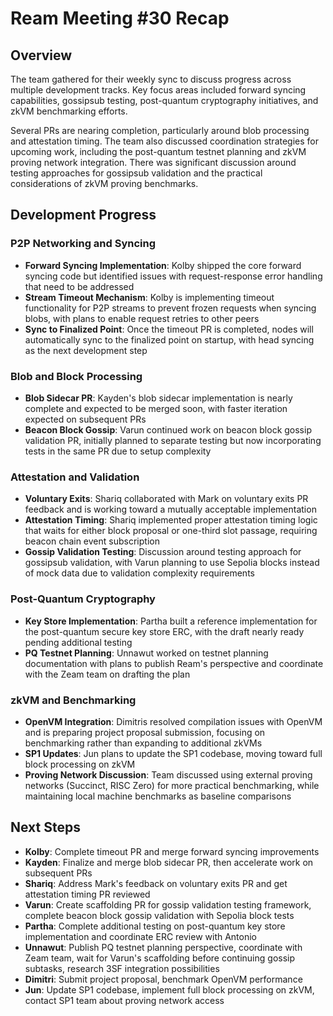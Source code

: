 # Ream Meeting #30 Recap

## Overview

The team gathered for their weekly sync to discuss progress across multiple development tracks. Key focus areas included forward syncing capabilities, gossipsub testing, post-quantum cryptography initiatives, and zkVM benchmarking efforts.

Several PRs are nearing completion, particularly around blob processing and attestation timing. The team also discussed coordination strategies for upcoming work, including the post-quantum testnet planning and zkVM proving network integration. There was significant discussion around testing approaches for gossipsub validation and the practical considerations of zkVM proving benchmarks.

## Development Progress

### P2P Networking and Syncing

- **Forward Syncing Implementation**: Kolby shipped the core forward syncing code but identified issues with request-response error handling that need to be addressed
- **Stream Timeout Mechanism**: Kolby is implementing timeout functionality for P2P streams to prevent frozen requests when syncing blobs, with plans to enable request retries to other peers
- **Sync to Finalized Point**: Once the timeout PR is completed, nodes will automatically sync to the finalized point on startup, with head syncing as the next development step

### Blob and Block Processing

- **Blob Sidecar PR**: Kayden's blob sidecar implementation is nearly complete and expected to be merged soon, with faster iteration expected on subsequent PRs
- **Beacon Block Gossip**: Varun continued work on beacon block gossip validation PR, initially planned to separate testing but now incorporating tests in the same PR due to setup complexity

### Attestation and Validation

- **Voluntary Exits**: Shariq collaborated with Mark on voluntary exits PR feedback and is working toward a mutually acceptable implementation
- **Attestation Timing**: Shariq implemented proper attestation timing logic that waits for either block proposal or one-third slot passage, requiring beacon chain event subscription
- **Gossip Validation Testing**: Discussion around testing approach for gossipsub validation, with Varun planning to use Sepolia blocks instead of mock data due to validation complexity requirements

### Post-Quantum Cryptography

- **Key Store Implementation**: Partha built a reference implementation for the post-quantum secure key store ERC, with the draft nearly ready pending additional testing
- **PQ Testnet Planning**: Unnawut worked on testnet planning documentation with plans to publish Ream's perspective and coordinate with the Zeam team on drafting the plan

### zkVM and Benchmarking

- **OpenVM Integration**: Dimitris resolved compilation issues with OpenVM and is preparing project proposal submission, focusing on benchmarking rather than expanding to additional zkVMs
- **SP1 Updates**: Jun plans to update the SP1 codebase, moving toward full block processing on zkVM
- **Proving Network Discussion**: Team discussed using external proving networks (Succinct, RISC Zero) for more practical benchmarking, while maintaining local machine benchmarks as baseline comparisons

## Next Steps

- **Kolby**: Complete timeout PR and merge forward syncing improvements
- **Kayden**: Finalize and merge blob sidecar PR, then accelerate work on subsequent PRs
- **Shariq**: Address Mark's feedback on voluntary exits PR and get attestation timing PR reviewed
- **Varun**: Create scaffolding PR for gossip validation testing framework, complete beacon block gossip validation with Sepolia block tests
- **Partha**: Complete additional testing on post-quantum key store implementation and coordinate ERC review with Antonio
- **Unnawut**: Publish PQ testnet planning perspective, coordinate with Zeam team, wait for Varun's scaffolding before continuing gossip subtasks, research 3SF integration possibilities
- **Dimitri**: Submit project proposal, benchmark OpenVM performance
- **Jun**: Update SP1 codebase, implement full block processing on zkVM, contact SP1 team about proving network access
